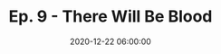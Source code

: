 ---
layout: default
title: "Ep. 9 - There Will Be Blood"
date: 2020-12-22 06:00:00
file: https://ia601409.us.archive.org/11/items/sss_twbb/sss_twbb.mp3
file_itunes: https://ia601409.us.archive.org/11/items/sss_twbb/sss_twbb.mp3
excerpt: This week we tackle Paul Anderson’s There Will Be Blood, a story of oil and madness in the turn-of-the-century American West. This story of oil and madness in the turn-of-the-century American West takes aim at the perils of isolation and greed, glorified by capitalism. Join us as we look at this film literally, metaphorically, and through the lens of genre and cinematography and stream along on Netflix! Greg - 8.5/10 || Kiki - 7.5/10
summary: This week we tackle Paul Anderson’s There Will Be Blood, a story of oil and madness in the turn-of-the-century American West. This story of oil and madness in the turn-of-the-century American West takes aim at the perils of isolation and greed, glorified by capitalism. Join us as we look at this film literally, metaphorically, and through the lens of genre and cinematography and stream along on Netflix! Greg - 8.5/10 || Kiki - 7.5/10
duration: "55:16" #audio length in min
length: "53422584" #filesize in byte
explicit: "yes" #other option is no
block: "no" #means is shown in itunes
categories: episodes
---